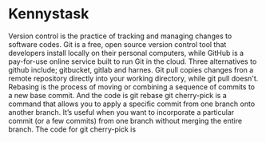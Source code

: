 # Kennystask
Version control is the practice of tracking and managing changes to software codes.
Git is a free, open source version control tool that developers install locally on their personal computers, while GitHub is a pay-for-use online service built to run Git in the cloud.
Three alternatives to github include; gitbucket, gitlab and harnes.
Git pull copies changes fron a remote repository directly into your working directory, while git pull doesn't.
Rebasing is the process of moving or combining a sequence of commits to a new base commit. And the code is git rebase <branch-name>
git cherry-pick is a command that allows you to apply a specific commit from one branch onto another branch. It’s useful when you want to incorporate a particular commit (or a few commits) from one branch without merging the entire branch.
The code for git cherry-pick is <commit-hash>